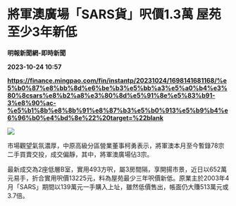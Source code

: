 # 將軍澳廣場「SARS貨」呎價1.3萬 屋苑至少3年新低
**明報新聞網-即時新聞**

**2023-10-24 10:57**

**https://finance.mingpao.com/fin/instantp/20231024/1698141681168/%e5%b0%87%e8%bb%8d%e6%be%b3%e5%bb%a3%e5%a0%b4%e3%80%8csars%e8%b2%a8%e3%80%8d%e5%91%8e%e5%83%b91-3%e8%90%ac-%e5%b1%8b%e8%8b%91%e8%87%b3%e5%b0%913%e5%b9%b4%e6%96%b0%e4%bd%8e%22%20target=%22blank**

![](https://fs.mingpao.com/fin/20231024/s00011/cb49485fd1e3c90846c5d4190a58ca22.png)

市場觀望氣氛濃厚，中原高級分區營業董事柯勇表示，將軍澳本月至今暫錄78宗二手買賣交投，成交偏靜，其中，將軍澳廣場佔3宗。

最新成交為2座低層B室，實用493方呎，屬3房間隔，享開揚市景，近日以652萬元易手，折合實用呎價13225元，料為屋苑最少三年呎價新低。原業主於2003年4月「SARS」期間以139萬元一手購入上址，雖然低價售出，帳面仍大賺513萬元或3.7倍。